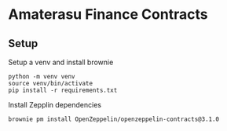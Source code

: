 # Amaterasu Finance Contracts


## Setup

Setup a venv and install brownie
```properties
python -m venv venv
source venv/bin/activate
pip install -r requirements.txt
```

Install Zepplin dependencies

```properties
brownie pm install OpenZeppelin/openzeppelin-contracts@3.1.0
```
